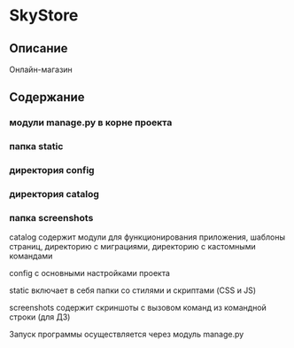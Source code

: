 # SkyStore

## Описание

Онлайн-магазин

## Содержание

### модули manage.py в корне проекта
### папка static
### директория config
### директория catalog
### папка screenshots

catalog содержит модули для функционирования приложения, шаблоны страниц, директорию с миграциями, директорию с кастомными командами

config с основными настройками проекта

static включает в себя папки со стилями и скриптами (CSS и JS)

screenshots содержит скриншоты с вызовом команд из командной строки (для ДЗ)

Запуск программы осуществляется через модуль manage.py

